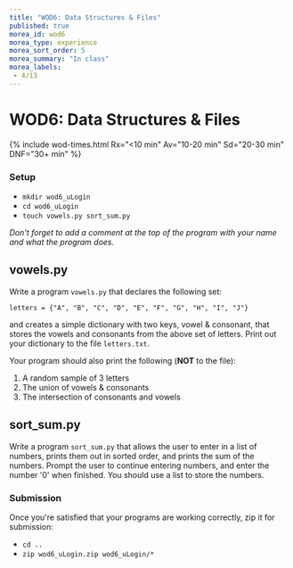 ```yaml
---
title: "WOD6: Data Structures & Files"
published: true
morea_id: wod6
morea_type: experience
morea_sort_order: 5
morea_summary: "In class"
morea_labels:
 - 4/13
---
```

# WOD6: Data Structures & Files


{% include wod-times.html Rx="<10 min" Av="10-20 min" Sd="20-30 min" DNF="30+ min" %}

### Setup

  * `mkdir wod6_uLogin`
  * `cd wod6_uLogin`
  * `touch vowels.py sort_sum.py`

*Don't forget to add a comment at the top of the program with your name and what the program does.*

## vowels.py
<!-- 5 min -->

Write a program `vowels.py` that declares the following set:

`letters = {"A", "B", "C", "D", "E", "F", "G", "H", "I", "J"}`

and creates a simple dictionary with two keys, vowel & consonant, that stores the vowels and consonants from the above set of letters. Print out your dictionary to the file `letters.txt`.

Your program should also print the following (**NOT** to the file):

  1. A random sample of 3 letters
  1. The union of vowels & consonants
  1. The intersection of consonants and vowels

## sort_sum.py

Write a program `sort_sum.py` that allows the user to enter in a list of numbers, prints them out in sorted order, and prints the sum of the numbers. Prompt the user to continue entering numbers, and enter the number '0' when finished. You should use a list to store the numbers.

### Submission

Once you're satisfied that your programs are working correctly, zip it for submission:

  * `cd ..`
  * `zip wod6_uLogin.zip wod6_uLogin/*`


<!-- Started @ 11:20 -->
